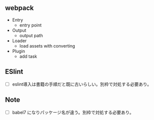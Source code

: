 ## webpack
- Entry
    - entry point
- Output
    - output path
- Loader
    - load assets with converting
- Plugin
    - add task

## ESlint
- [ ] eslint導入は書籍の手順だと既に古いらしい。別枠で対処する必要あり。

## Note
- [ ] babel7 になりパッケージ名が違う。別枠で対処する必要あり。